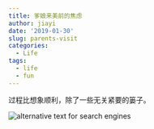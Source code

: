 ```yaml
---
title: 爹娘来美前的焦虑
author: jiayi
date: '2019-01-30'
slug: parents-visit
categories:
  - Life
tags:
  - life
  - fun
---
```


过程比想象顺利，除了一些无关紧要的篓子。

![alternative text for search engines](/img/第一张合照.jpg)

